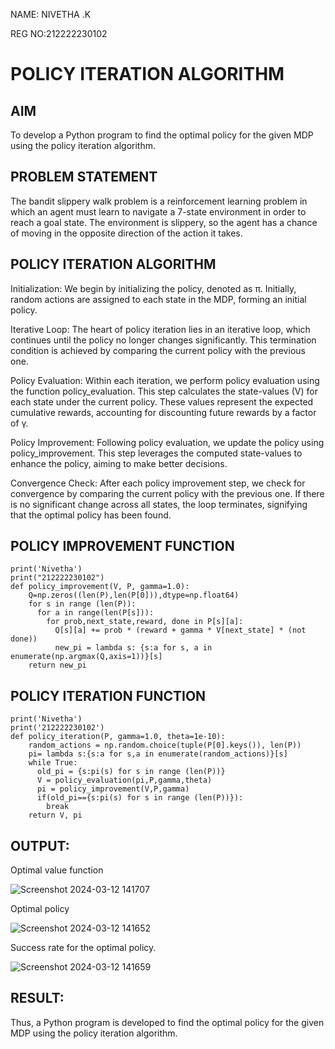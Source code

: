 NAME: NIVETHA .K

REG NO:212222230102

# POLICY ITERATION ALGORITHM

## AIM

To develop a Python program to find the optimal policy for the given MDP using the policy iteration algorithm.

## PROBLEM STATEMENT

The bandit slippery walk problem is a reinforcement learning problem in which an agent must learn to navigate a 7-state environment in order to reach a goal state. The environment is slippery, so the agent has a chance of moving in the opposite direction of the action it takes.

## POLICY ITERATION ALGORITHM

Initialization:
We begin by initializing the policy, denoted as π. Initially, random actions are assigned to each state in the MDP, forming an initial policy.

Iterative Loop:
The heart of policy iteration lies in an iterative loop, which continues until the policy no longer changes significantly. This termination condition is achieved by comparing the current policy with the previous one.

Policy Evaluation:
Within each iteration, we perform policy evaluation using the function policy_evaluation. This step calculates the state-values (V) for each state under the current policy. These values represent the expected cumulative rewards, accounting for discounting future rewards by a factor of γ.

Policy Improvement:
Following policy evaluation, we update the policy using policy_improvement. This step leverages the computed state-values to enhance the policy, aiming to make better decisions.

Convergence Check:
After each policy improvement step, we check for convergence by comparing the current policy with the previous one. If there is no significant change across all states, the loop terminates, signifying that the optimal policy has been found.

## POLICY IMPROVEMENT FUNCTION

```
print('Nivetha')
print("212222230102")
def policy_improvement(V, P, gamma=1.0):
    Q=np.zeros((len(P),len(P[0])),dtype=np.float64)
    for s in range (len(P)):
      for a in range(len(P[s])):
        for prob,next_state,reward, done in P[s][a]:
          Q[s][a] += prob * (reward + gamma * V[next_state] * (not done))
          new_pi = lambda s: {s:a for s, a in enumerate(np.argmax(Q,axis=1))}[s]
    return new_pi
```
    
## POLICY ITERATION FUNCTION

```
print('Nivetha')
print('212222230102')
def policy_iteration(P, gamma=1.0, theta=1e-10):
    random_actions = np.random.choice(tuple(P[0].keys()), len(P))
    pi= lambda s:{s:a for s,a in enumerate(random_actions)}[s]
    while True:
      old_pi = {s:pi(s) for s in range (len(P))}
      V = policy_evaluation(pi,P,gamma,theta)
      pi = policy_improvement(V,P,gamma)
      if(old_pi=={s:pi(s) for s in range (len(P))}):
        break
    return V, pi
```

## OUTPUT:

Optimal value function

![Screenshot 2024-03-12 141707](https://github.com/NivethaKumar30/policy-iteration-algorithm/assets/119559844/24b0af7e-4caf-43d9-9274-28c78cfd58be)

Optimal policy

![Screenshot 2024-03-12 141652](https://github.com/NivethaKumar30/policy-iteration-algorithm/assets/119559844/dc369a0b-3dbc-44e4-80eb-aa3358ff89c7)

Success rate for the optimal policy.

![Screenshot 2024-03-12 141659](https://github.com/NivethaKumar30/policy-iteration-algorithm/assets/119559844/3e2ce40a-8668-48bb-9c38-4f91d3e11f99)


## RESULT:

Thus, a Python program is developed to find the optimal policy for the given MDP using the policy iteration algorithm.
